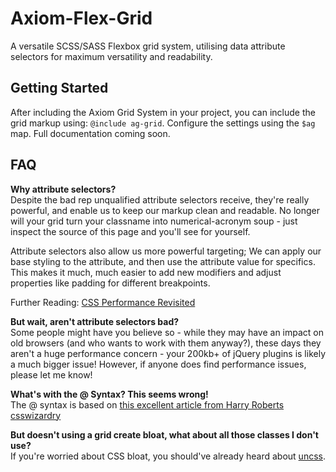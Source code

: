 # Axiom-Flex-Grid
A versatile SCSS/SASS Flexbox grid system, utilising data attribute selectors for maximum versatility and readability.

## Getting Started
After including the Axiom Grid System in your project, you can include the grid markup using: `@include ag-grid`. Configure the settings using the `$ag` map. Full documentation coming soon.

## FAQ
**Why attribute selectors?**  
Despite the bad rep unqualified attribute selectors receive, they're really powerful, and enable us to keep our markup clean and readable. No longer will your grid turn your classname into numerical-acronym soup - just inspect the source of this page and you'll see for yourself.

Attribute selectors also allow us more powerful targeting; We can apply our base styling to the attribute, and then use the attribute value for specifics. This makes it much, much easier to add new modifiers and adjust properties like padding for different breakpoints.

Further Reading: [CSS Performance Revisited](https://benfrain.com/css-performance-revisited-selectors-bloat-expensive-styles/)

**But wait, aren't attribute selectors bad?**  
Some people might have you believe so - while they may have an impact on old browsers (and who wants to work with them anyway?), these days they aren't a huge performance concern - your 200kb+ of jQuery plugins is likely a much bigger issue! However, if anyone does find performance issues, please let me know!

**What's with the @ Syntax? This seems wrong!**  
The @ syntax is based on [this excellent article from Harry Roberts csswizardry](http://csswizardry.com/2015/08/bemit-taking-the-bem-naming-convention-a-step-further/)

**But doesn't using a grid create bloat, what about all those classes I don't use?**  
If you're worried about CSS bloat, you should've already heard about [uncss](https://github.com/giakki/uncss).
